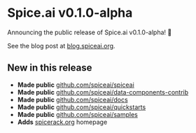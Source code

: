 # Spice.ai v0.1.0-alpha

Announcing the public release of Spice.ai v0.1.0-alpha! 🎉

See the blog post at [blog.spiceai.org](https://blog.spiceai.org).

## New in this release

- **Made public** [github.com/spiceai/spiceai](https://github.com/spiceai/spiceai)
- **Made public** [github.com/spiceai/data-components-contrib](https://github.com/spiceai/data-components-contrib)
- **Made public** [github.com/spiceai/docs](https://github.com/spiceai/docs)
- **Made public** [github.com/spiceai/quickstarts](https://github.com/spiceai/quickstarts)
- **Made public** [github.com/spiceai/samples](https://github.com/spiceai/samples)
- **Adds** [spicerack.org](spicerack.org) homepage
